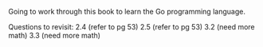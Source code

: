 Going to work through this book to learn the Go programming language.

Questions to revisit:
2.4 (refer to pg 53)
2.5 (refer to pg 53)
3.2 (need more math)
3.3 (need more math)

